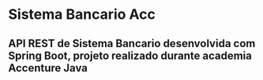# Sistema Bancario Acc
## API REST de Sistema Bancario desenvolvida com Spring Boot, projeto realizado durante academia Accenture Java
